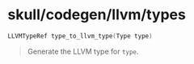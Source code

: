 # skull/codegen/llvm/types

```c
LLVMTypeRef type_to_llvm_type(Type type)
```

> Generate the LLVM type for `type`.

